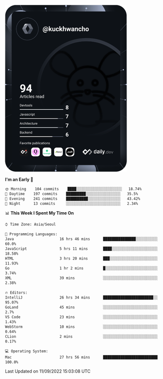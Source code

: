 <a href="https://app.daily.dev/kuckhwancho"><img src="https://github.com/kuckjwi0928/kuckjwi0928/blob/master/devcard.svg" width="400" alt="Kuckjwi Devcard"/></a>

<!--START_SECTION:waka-->
**I'm an Early 🐤** 

```text
🌞 Morning    104 commits    ████░░░░░░░░░░░░░░░░░░░░░   18.74% 
🌆 Daytime    197 commits    █████████░░░░░░░░░░░░░░░░   35.5% 
🌃 Evening    241 commits    ██████████░░░░░░░░░░░░░░░   43.42% 
🌙 Night      13 commits     ░░░░░░░░░░░░░░░░░░░░░░░░░   2.34%

```


📊 **This Week I Spent My Time On** 

```text
⌚︎ Time Zone: Asia/Seoul

💬 Programming Languages: 
Java                     16 hrs 46 mins      ███████████████░░░░░░░░░░   60.0% 
JavaScript               5 hrs 11 mins       ████░░░░░░░░░░░░░░░░░░░░░   18.58% 
HTML                     3 hrs 20 mins       ███░░░░░░░░░░░░░░░░░░░░░░   11.93% 
Go                       1 hr 2 mins         █░░░░░░░░░░░░░░░░░░░░░░░░   3.74% 
XML                      39 mins             ░░░░░░░░░░░░░░░░░░░░░░░░░   2.38%

🔥 Editors: 
IntelliJ                 26 hrs 34 mins      ███████████████████████░░   95.07% 
GoLand                   45 mins             ░░░░░░░░░░░░░░░░░░░░░░░░░   2.7% 
VS Code                  23 mins             ░░░░░░░░░░░░░░░░░░░░░░░░░   1.43% 
WebStorm                 10 mins             ░░░░░░░░░░░░░░░░░░░░░░░░░   0.64% 
CLion                    2 mins              ░░░░░░░░░░░░░░░░░░░░░░░░░   0.17%

💻 Operating System: 
Mac                      27 hrs 56 mins      █████████████████████████   100.0%

```


 Last Updated on 11/09/2022 15:03:08 UTC
<!--END_SECTION:waka-->
